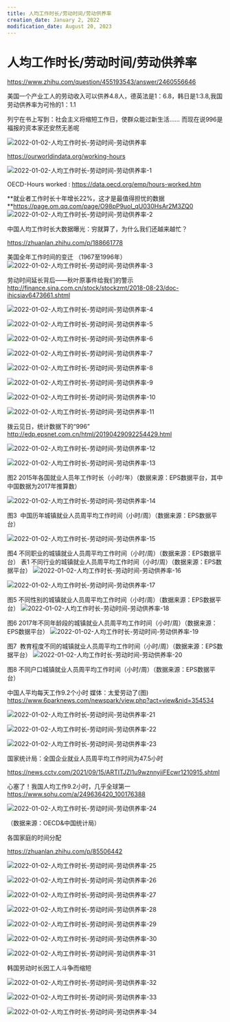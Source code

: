 ```yaml
---
title: 人均工作时长/劳动时间/劳动供养率
creation_date: January 2, 2022
modification_date: August 20, 2023
---
```



# 人均工作时长/劳动时间/劳动供养率

https://www.zhihu.com/question/455193543/answer/2460556646

美国一个产业工人的劳动收入可以供养4.8人，德英法是1：6.8，韩日是1:3.8,我国劳动供养率为可怜的1：1.1

列宁在书上写到：社会主义将缩短工作日，使群众能过新生活…… 而现在说996是福报的资本家还安然无恙呢

![2022-01-02-人均工作时长-劳动时间-劳动供养率](assets/2022-01-02-人均工作时长-劳动时间-劳动供养率.jpeg)

https://ourworldindata.org/working-hours

![2022-01-02-人均工作时长-劳动时间-劳动供养率-1](assets/2022-01-02-人均工作时长-劳动时间-劳动供养率-1.png)

OECD-Hours worked : https://data.oecd.org/emp/hours-worked.htm

**就业者工作时长十年增长22%，这才是最值得担忧的数据 **https://page.om.qq.com/page/O98pP9uol_qU030HsAr2M3ZQ0
![2022-01-02-人均工作时长-劳动时间-劳动供养率-2](assets/2022-01-02-人均工作时长-劳动时间-劳动供养率-2.jpeg)

中国人均工作时长大数据曝光：穷就算了，为什么我们还越来越忙？

https://zhuanlan.zhihu.com/p/188661778

美国全年工作时间的变迁 （1967至1996年）
![2022-01-02-人均工作时长-劳动时间-劳动供养率-3](assets/2022-01-02-人均工作时长-劳动时间-劳动供养率-3.jpeg)

劳动时间延长背后——秋叶原事件给我们的警示
http://finance.sina.com.cn/stock/stockzmt/2018-08-23/doc-ihicsiav6473661.shtml

![2022-01-02-人均工作时长-劳动时间-劳动供养率-4](assets/2022-01-02-人均工作时长-劳动时间-劳动供养率-4.png)

![2022-01-02-人均工作时长-劳动时间-劳动供养率-5](assets/2022-01-02-人均工作时长-劳动时间-劳动供养率-5.png)

![2022-01-02-人均工作时长-劳动时间-劳动供养率-6](assets/2022-01-02-人均工作时长-劳动时间-劳动供养率-6.png)

![2022-01-02-人均工作时长-劳动时间-劳动供养率-7](assets/2022-01-02-人均工作时长-劳动时间-劳动供养率-7.png)

![2022-01-02-人均工作时长-劳动时间-劳动供养率-8](assets/2022-01-02-人均工作时长-劳动时间-劳动供养率-8.png)

![2022-01-02-人均工作时长-劳动时间-劳动供养率-9](assets/2022-01-02-人均工作时长-劳动时间-劳动供养率-9.png)

![2022-01-02-人均工作时长-劳动时间-劳动供养率-10](assets/2022-01-02-人均工作时长-劳动时间-劳动供养率-10.png)

![2022-01-02-人均工作时长-劳动时间-劳动供养率-11](assets/2022-01-02-人均工作时长-劳动时间-劳动供养率-11.png)

拨云见日，统计数据下的“996”
http://edp.epsnet.com.cn/html/20190429092254429.html

![2022-01-02-人均工作时长-劳动时间-劳动供养率-12](assets/2022-01-02-人均工作时长-劳动时间-劳动供养率-12.png)

![2022-01-02-人均工作时长-劳动时间-劳动供养率-13](assets/2022-01-02-人均工作时长-劳动时间-劳动供养率-13.png)

图2 2015年各国就业人员年工作时长（小时/年）（数据来源：EPS数据平台，其中中国数据为2017年推算数）

![2022-01-02-人均工作时长-劳动时间-劳动供养率-14](assets/2022-01-02-人均工作时长-劳动时间-劳动供养率-14.png)

图3  中国历年城镇就业人员周平均工作时间（小时/周）（数据来源：EPS数据平台）

![2022-01-02-人均工作时长-劳动时间-劳动供养率-15](assets/2022-01-02-人均工作时长-劳动时间-劳动供养率-15.png)

图4 不同职业的城镇就业人员周平均工作时间（小时/周）（数据来源：EPS数据平台）
表1 不同行业的城镇就业人员周平均工作时间（小时/周）（数据来源：EPS数据平台）
![2022-01-02-人均工作时长-劳动时间-劳动供养率-16](assets/2022-01-02-人均工作时长-劳动时间-劳动供养率-16.png)

![2022-01-02-人均工作时长-劳动时间-劳动供养率-17](assets/2022-01-02-人均工作时长-劳动时间-劳动供养率-17.png)

图5 不同性别的城镇就业人员周平均工作时间（小时/周）（数据来源：EPS数据平台）
![2022-01-02-人均工作时长-劳动时间-劳动供养率-18](assets/2022-01-02-人均工作时长-劳动时间-劳动供养率-18.png)

图6 2017年不同年龄段的城镇就业人员周平均工作时间（小时/周）（数据来源：EPS数据平台）
![2022-01-02-人均工作时长-劳动时间-劳动供养率-19](assets/2022-01-02-人均工作时长-劳动时间-劳动供养率-19.png)

图7  教育程度不同的城镇就业人员周平均工作时间（小时/周）（数据来源：EPS数据平台）
![2022-01-02-人均工作时长-劳动时间-劳动供养率-20](assets/2022-01-02-人均工作时长-劳动时间-劳动供养率-20.png)

图8 不同户口城镇就业人员周平均工作时间（小时/周）（数据来源：EPS数据平台）

中国人平均每天工作9.2个小时 媒体：太爱劳动了(图)
https://www.6parknews.com/newspark/view.php?act=view&nid=354534

![2022-01-02-人均工作时长-劳动时间-劳动供养率-21](assets/2022-01-02-人均工作时长-劳动时间-劳动供养率-21.jpeg)

![2022-01-02-人均工作时长-劳动时间-劳动供养率-22](assets/2022-01-02-人均工作时长-劳动时间-劳动供养率-22.jpeg)

![2022-01-02-人均工作时长-劳动时间-劳动供养率-23](assets/2022-01-02-人均工作时长-劳动时间-劳动供养率-23.jpeg)

国家统计局：全国企业就业人员周平均工作时间为47.5小时

https://news.cctv.com/2021/09/15/ARTITJZI1u9wznnyiiFEcwr1210915.shtml

心塞了！我国人均工作9.2小时，几乎全球第一
https://www.sohu.com/a/249636420_100176388

![2022-01-02-人均工作时长-劳动时间-劳动供养率-24](assets/2022-01-02-人均工作时长-劳动时间-劳动供养率-24.jpeg)

（数据来源：OECD&中国统计局）

各国家庭的时间分配

https://zhuanlan.zhihu.com/p/85506442

![2022-01-02-人均工作时长-劳动时间-劳动供养率-25](assets/2022-01-02-人均工作时长-劳动时间-劳动供养率-25.png)

![2022-01-02-人均工作时长-劳动时间-劳动供养率-26](assets/2022-01-02-人均工作时长-劳动时间-劳动供养率-26.png)

![2022-01-02-人均工作时长-劳动时间-劳动供养率-27](assets/2022-01-02-人均工作时长-劳动时间-劳动供养率-27.png)

![2022-01-02-人均工作时长-劳动时间-劳动供养率-28](assets/2022-01-02-人均工作时长-劳动时间-劳动供养率-28.png)

![2022-01-02-人均工作时长-劳动时间-劳动供养率-29](assets/2022-01-02-人均工作时长-劳动时间-劳动供养率-29.png)

![2022-01-02-人均工作时长-劳动时间-劳动供养率-30](assets/2022-01-02-人均工作时长-劳动时间-劳动供养率-30.png)

![2022-01-02-人均工作时长-劳动时间-劳动供养率-31](assets/2022-01-02-人均工作时长-劳动时间-劳动供养率-31.png)

韩国劳动时长因工人斗争而缩短

![2022-01-02-人均工作时长-劳动时间-劳动供养率-32](assets/2022-01-02-人均工作时长-劳动时间-劳动供养率-32.jpeg)

![2022-01-02-人均工作时长-劳动时间-劳动供养率-33](assets/2022-01-02-人均工作时长-劳动时间-劳动供养率-33.jpeg)

![2022-01-02-人均工作时长-劳动时间-劳动供养率-34](assets/2022-01-02-人均工作时长-劳动时间-劳动供养率-34.jpeg)


